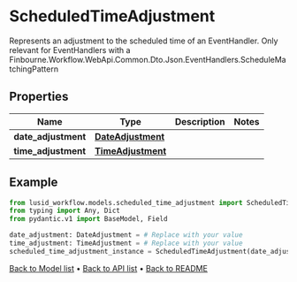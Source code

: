 # ScheduledTimeAdjustment

Represents an adjustment to the scheduled time of an EventHandler. Only relevant for EventHandlers with a  Finbourne.Workflow.WebApi.Common.Dto.Json.EventHandlers.ScheduleMatchingPattern
## Properties
Name | Type | Description | Notes
------------ | ------------- | ------------- | -------------
**date_adjustment** | [**DateAdjustment**](DateAdjustment.md) |  | 
**time_adjustment** | [**TimeAdjustment**](TimeAdjustment.md) |  | 
## Example

```python
from lusid_workflow.models.scheduled_time_adjustment import ScheduledTimeAdjustment
from typing import Any, Dict
from pydantic.v1 import BaseModel, Field

date_adjustment: DateAdjustment = # Replace with your value
time_adjustment: TimeAdjustment = # Replace with your value
scheduled_time_adjustment_instance = ScheduledTimeAdjustment(date_adjustment=date_adjustment, time_adjustment=time_adjustment)

```

[Back to Model list](../README.md#documentation-for-models) &#8226; [Back to API list](../README.md#documentation-for-api-endpoints) &#8226; [Back to README](../README.md)

